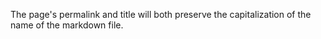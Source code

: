 ---
---

The page's permalink and title will both preserve the capitalization of the name of the markdown file.
